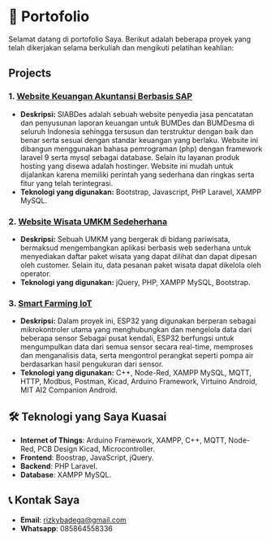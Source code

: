 # 📂 Portofolio
Selamat datang di portofolio Saya. Berikut adalah beberapa proyek yang telah dikerjakan selama berkuliah dan mengikuti pelatihan keahlian:

## Projects
### 1. [Website Keuangan Akuntansi Berbasis SAP](https://github.com/rizkysepandi/Portofolio/tree/main/Proyek-1)
- **Deskripsi:** SIABDes adalah sebuah website penyedia jasa pencatatan dan penyusunan laporan keuangan untuk BUMDes dan BUMDesma di seluruh Indonesia sehingga tersusun dan terstruktur dengan baik dan benar serta sesuai dengan standar keuangan yang berlaku. Website ini dibangun menggunakan bahasa pemrograman (php) dengan framework laravel 9 serta mysql sebagai database. Selain itu layanan produk hosting yang disewa adalah hostinger. Website ini mudah untuk dijalankan karena memiliki perintah yang sederhana dan ringkas serta fitur yang telah terintegrasi.
- **Teknologi yang digunakan:** Bootstrap, Javascript, PHP Laravel, XAMPP MySQL.

### 2. [Website Wisata UMKM Sedeherhana](https://github.com/rizkysepandi/Portofolio/tree/main/Proyek-2)
- **Deskripsi:** Sebuah UMKM yang bergerak di bidang pariwisata, bermaksud mengembangkan aplikasi berbasis web sederhana untuk menyediakan daftar paket wisata yang dapat dilihat dan dapat dipesan oleh customer. Selain itu, data pesanan paket wisata dapat dikelola oleh operator.
- **Teknologi yang digunakan:** jQuery, PHP, XAMPP MySQL, Bootstrap.

### 3. [Smart Farming IoT](https://github.com/rizkysepandi/Portofolio/tree/main/Proyek-3)
- **Deskripsi:** Dalam proyek ini, ESP32 yang digunakan berperan sebagai mikrokontroler utama yang menghubungkan dan mengelola data dari beberapa sensor Sebagai pusat kendali, ESP32 berfungsi untuk mengumpulkan data dari semua sensor secara real-time, memproses dan menganalisis data, serta mengontrol perangkat seperti pompa air berdasarkan hasil pengukuran dari sensor.
- **Teknologi yang digunakan:** C++, Node-Red, XAMPP MySQL, MQTT, HTTP, Modbus, Postman, Kicad, Arduino Framework, Virtuino Android, MIT AI2 Companion Android.

## 🛠️ Teknologi yang Saya Kuasai
- **Internet of Things**: Arduino Framework, XAMPP, C++, MQTT, Node-Red, PCB Design Kicad, Microcontroller.
- **Frontend**: Boostrap, JavaScript, jQuery.
- **Backend**: PHP Laravel.
- **Database**: XAMPP MySQL.

## 📞 Kontak Saya
- **Email**: [rizkybadega@gmail.com](mailto:rizkybadega@gmail.com)
- **Whatsapp**: 085864558336

